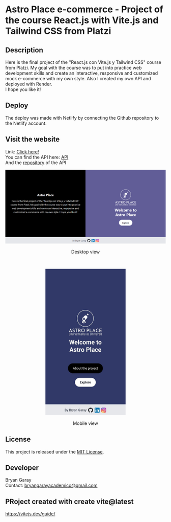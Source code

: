 # Astro Place e-commerce - Project of the course React.js with Vite.js and Tailwind CSS from Platzi

## Description
Here is the final project of the "React.js con Vite.js y Tailwind CSS" course from Platzi. 
My goal with the course was to put into practice web development skills and create an interactive, 
responsive and customized mock e-commerce with my own style. Also I created my own API and deployed with Render.
<br/>I hope you like it!
</p>

## Deploy 
The deploy was made with Netlify by connecting the Github repository to the Netlify account. 

## Visit the website
Link: <a href="https://astro-place-bg.netlify.app/" target="_blank" rel="noopener noreferrer">Click here!</a>
<br/>You can find the API here: <a href="https://astroplace-fake-api.onrender.com/" target="_blank" rel="noopener noreferrer">API</a>
<br/>And the <a href="https://github.com/BryanGaray99/astroplace-fake-api" target="_blank" rel="noopener noreferrer">repository</a> of the API

<p align="center">
  <img src="/src/Assets/astroplace-desktop.png" alt="Preview.png">
  <p align="center">Desktop view</p>
</p>
<br/>
<p align="center">
  <img src="/src/Assets/astroplace-mobile.jpeg" alt="Preview.png" style="width: 50%; height: auto;">
  <p align="center">Mobile view</p>
</p>

## License
This project is released under the [MIT License](https://opensource.org/licenses/MIT).

## Developer
Bryan Garay
</br>Contact: bryangarayacademico@gmail.com

## PRoject created with create vite@latest
https://vitejs.dev/guide/
